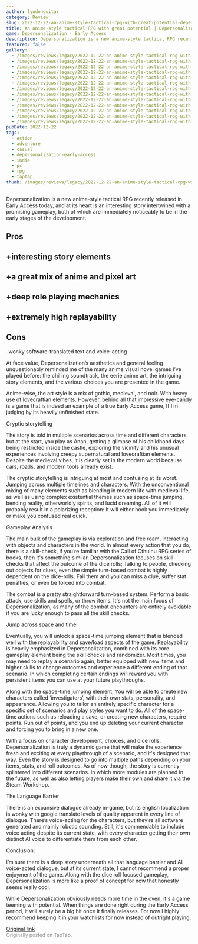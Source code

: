 ```yaml
---
author: lyndonguitar
category: Review
slug: 2022-12-22-an-anime-style-tactical-rpg-with-great-potential-depersonalization-early-access-review
title: An anime-style tactical RPG with great potential | Depersonalization - Early Access Review
game: Depersonalization - Early Access
description: Depersonalization is a new anime-style tactical RPG recently released in Early Access today, and at its heart is an interesting story intertwined with a promising gameplay, both of which are immediately noticeably to be in the early stages of the development.
featured: false
gallery:
  - /images/reviews/legacy/2022-12-22-an-anime-style-tactical-rpg-with-great-potential--depersonalization---early-access-review-0.avif
  - /images/reviews/legacy/2022-12-22-an-anime-style-tactical-rpg-with-great-potential--depersonalization---early-access-review-1.avif
  - /images/reviews/legacy/2022-12-22-an-anime-style-tactical-rpg-with-great-potential--depersonalization---early-access-review-2.avif
  - /images/reviews/legacy/2022-12-22-an-anime-style-tactical-rpg-with-great-potential--depersonalization---early-access-review-3.avif
  - /images/reviews/legacy/2022-12-22-an-anime-style-tactical-rpg-with-great-potential--depersonalization---early-access-review-4.avif
  - /images/reviews/legacy/2022-12-22-an-anime-style-tactical-rpg-with-great-potential--depersonalization---early-access-review-5.avif
  - /images/reviews/legacy/2022-12-22-an-anime-style-tactical-rpg-with-great-potential--depersonalization---early-access-review-6.avif
  - /images/reviews/legacy/2022-12-22-an-anime-style-tactical-rpg-with-great-potential--depersonalization---early-access-review-7.avif
  - /images/reviews/legacy/2022-12-22-an-anime-style-tactical-rpg-with-great-potential--depersonalization---early-access-review-8.avif
  - /images/reviews/legacy/2022-12-22-an-anime-style-tactical-rpg-with-great-potential--depersonalization---early-access-review-9.avif
  - /images/reviews/legacy/2022-12-22-an-anime-style-tactical-rpg-with-great-potential--depersonalization---early-access-review-10.avif
  - /images/reviews/legacy/2022-12-22-an-anime-style-tactical-rpg-with-great-potential--depersonalization---early-access-review-11.avif
  - /images/reviews/legacy/2022-12-22-an-anime-style-tactical-rpg-with-great-potential--depersonalization---early-access-review-12.avif
pubDate: 2022-12-22
tags:
  - action
  - adventure
  - casual
  - depersonalization-early-access
  - indie
  - pc
  - rpg
  - taptap
thumb: /images/reviews/legacy/2022-12-22-an-anime-style-tactical-rpg-with-great-potential--depersonalization---early-access-review-0.avif
---
```


Depersonalization is a new anime-style tactical RPG recently released in Early Access today, and at its heart is an interesting story intertwined with a promising gameplay, both of which are immediately noticeably to be in the early stages of the development.




## Pros



## +interesting story elements


## +a great mix of anime and pixel art


## +deep role playing mechanics


## +extremely high replayability




## Cons


-wonky software-translated text and voice-acting

At face value, Depersonalization’s aesthetics and general feeling unquestionably reminded me of the many anime visual novel games I’ve played before: the chilling soundtrack, the eerie anime art, the intriguing story elements, and the various choices you are presented in the game.

Anime-wise, the art style is a mix of gothic, medieval, and noir. With heavy use of lovecraftian elements. However, behind all that impressive eye-candy is a game that is indeed an example of a true Early Access game, If I’m judging by its heavily unfinished state.

Cryptic storytelling

The story is told in multiple scenarios across time and different characters, but at the start, you play as Anan, getting a glimpse of his childhood days being restricted inside the castle, exploring the vicinity and his unusual experiences involving creepy supernatural and lovecraftian elements. Despite the medieval vibes, it is clearly set in the modern world because cars, roads, and modern tools already exist.

The cryptic storytelling is intriguing at most and confusing at its worst. Jumping across multiple timelines and characters. With the unconventional mixing of many elements such as blending in modern life with medieval life, as well as using complex existential themes such as space-time jumping, bending reality, otherworldly spirits, and lucid dreaming. All of it will probably result in a polarizing reception: It will either hook you immediately or make you confused real quick.

Gameplay Analysis

The main bulk of the gameplay is via exploration and free roam, interacting with objects and characters in the world. In almost every action that you do, there is a skill-check, if you’re familiar with the Call of Cthulhu RPG series of books, then it's something similar. Depersonalization focuses on skill-checks that affect the outcome of the dice rolls; Talking to people, checking out objects for clues, even the simple turn-based combat is highly dependent on the dice-rolls. Fail them and you can miss a clue, suffer stat penalties, or even be forced into combat.

The combat is a pretty straightforward turn-based system. Perform a basic attack, use skills and spells, or throw items. It's not the main focus of  Depersonalization, as many of the combat encounters are entirely avoidable if you are lucky enough to pass all the skill checks.

Jump across space and time

Eventually, you will unlock a space-time jumping element that is blended well with the replayability and save/load aspects of the game. Replayability is heavily emphasized in Depersonalization, combined with its core gameplay element being the skill checks and randomizer. Most times, you may need to replay a scenario again, better equipped with new items and higher skills to change outcomes and experience a different ending of that scenario. In which completing certain endings will reward you with persistent items you can use at your future playthroughs.

Along with the space-time jumping element, You will be able to create new characters called ‘investigators’, with their own stats, personality, and appearance. Allowing you to tailor an entirely specific character for a specific set of scenarios and play styles you want to do. All of the space-time actions such as reloading a save, or creating new characters, require points. Run out of points, and you end up deleting your current character and forcing you to bring in a new one.

With a focus on character development, choices, and dice rolls, Depersonalization is truly a dynamic game that will make the experience fresh and exciting at every playthrough of a scenario, and it's designed that way. Even the story is designed to go into multiple paths depending on your items, stats, and roll outcomes. As of now though, the story is currently splintered into different scenarios. In which more modules are planned in the future, as well as also letting players make their own and share it via the Steam Workshop.

The Language Barrier

There is an expansive dialogue already in-game, but its english localization is wonky with google translate levels of quality apparent in every line of dialogue. There’s voice-acting for the characters, but they’re all software generated and mainly robotic sounding. Still, it's commendable to include voice acting despite its current state, with every character getting their own distinct AI voice to differentiate them from each other.

Conclusion:

I’m sure there is a deep story underneath all that language barrier and AI voice-acted dialogue, but at its current state, I cannot recommend a proper enjoyment of the game. Along with the dice roll focused gameplay, Depersonalization is more like a proof of concept for now that honestly seems really cool.

While Depersonalization obviously needs more time in the oven, it's a game teeming with potential. When things are done right during the Early Access period, it will surely be a big hit once it finally releases. For now I highly recommend keeping it in your watchlists for now instead of outright playing.

[Original link](https://www.taptap.io/post/3874489)<br><span style="font-size: 0.95em; color: #888;">Originally posted on TapTap.</span>